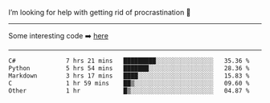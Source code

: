 I’m looking for help with getting rid of procrastination 🤔

-----

Some interesting code :arrow_right: [here](https://github.com/zhen8838/playground)

-----

<!--START_SECTION:waka-->

```txt
C#              7 hrs 21 mins   █████████░░░░░░░░░░░░░░░░   35.36 %
Python          5 hrs 54 mins   ███████░░░░░░░░░░░░░░░░░░   28.36 %
Markdown        3 hrs 17 mins   ████░░░░░░░░░░░░░░░░░░░░░   15.83 %
C               1 hr 59 mins    ██▒░░░░░░░░░░░░░░░░░░░░░░   09.60 %
Other           1 hr            █▒░░░░░░░░░░░░░░░░░░░░░░░   04.87 %
```

<!--END_SECTION:waka-->

<!--
**zhen8838/zhen8838** is a ✨ _special_ ✨ repository because its `README.md` (this file) appears on your GitHub profile.

Here are some ideas to get you started:

- 🔭 I’m currently working on ...
- 🌱 I’m currently learning ...
- 👯 I’m looking to collaborate on ...
 ...
- 💬 Ask me about ...
- 📫 How to reach me: ...
- 😄 Pronouns: ...
- ⚡ Fun fact: ...
-->
